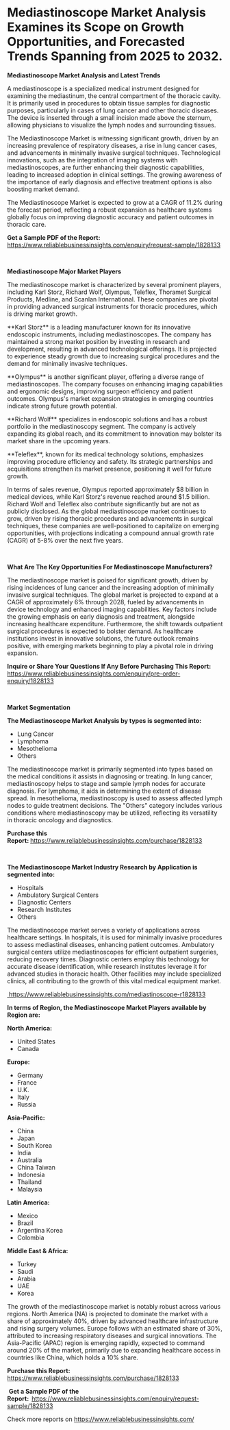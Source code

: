 <p><h1>Mediastinoscope Market Analysis Examines its Scope on Growth Opportunities, and Forecasted Trends Spanning from 2025 to 2032.</h1></p><p><strong>Mediastinoscope Market Analysis and Latest Trends</strong></p>
<p><p>A mediastinoscope is a specialized medical instrument designed for examining the mediastinum, the central compartment of the thoracic cavity. It is primarily used in procedures to obtain tissue samples for diagnostic purposes, particularly in cases of lung cancer and other thoracic diseases. The device is inserted through a small incision made above the sternum, allowing physicians to visualize the lymph nodes and surrounding tissues.</p><p>The Mediastinoscope Market is witnessing significant growth, driven by an increasing prevalence of respiratory diseases, a rise in lung cancer cases, and advancements in minimally invasive surgical techniques. Technological innovations, such as the integration of imaging systems with mediastinoscopes, are further enhancing their diagnostic capabilities, leading to increased adoption in clinical settings. The growing awareness of the importance of early diagnosis and effective treatment options is also boosting market demand. </p><p>The Mediastinoscope Market is expected to grow at a CAGR of 11.2% during the forecast period, reflecting a robust expansion as healthcare systems globally focus on improving diagnostic accuracy and patient outcomes in thoracic care.</p></p>
<p><strong>Get a Sample PDF of the Report:&nbsp;</strong> <a href="https://www.reliablebusinessinsights.com/enquiry/request-sample/1828133?utm_campaign=2735&utm_medium=2&utm_source=Github&utm_content=ia&utm_term=03032025&utm_id=mediastinoscope">https://www.reliablebusinessinsights.com/enquiry/request-sample/1828133</a></p>
<p>&nbsp;</p>
<p><strong>Mediastinoscope Major Market Players</strong></p>
<p><p>The mediastinoscope market is characterized by several prominent players, including Karl Storz, Richard Wolf, Olympus, Teleflex, Thoramet Surgical Products, Medline, and Scanlan International. These companies are pivotal in providing advanced surgical instruments for thoracic procedures, which is driving market growth.</p><p>**Karl Storz** is a leading manufacturer known for its innovative endoscopic instruments, including mediastinoscopes. The company has maintained a strong market position by investing in research and development, resulting in advanced technological offerings. It is projected to experience steady growth due to increasing surgical procedures and the demand for minimally invasive techniques.</p><p>**Olympus** is another significant player, offering a diverse range of mediastinoscopes. The company focuses on enhancing imaging capabilities and ergonomic designs, improving surgeon efficiency and patient outcomes. Olympus's market expansion strategies in emerging countries indicate strong future growth potential.</p><p>**Richard Wolf** specializes in endoscopic solutions and has a robust portfolio in the mediastinoscopy segment. The company is actively expanding its global reach, and its commitment to innovation may bolster its market share in the upcoming years.</p><p>**Teleflex**, known for its medical technology solutions, emphasizes improving procedure efficiency and safety. Its strategic partnerships and acquisitions strengthen its market presence, positioning it well for future growth.</p><p>In terms of sales revenue, Olympus reported approximately $8 billion in medical devices, while Karl Storz's revenue reached around $1.5 billion. Richard Wolf and Teleflex also contribute significantly but are not as publicly disclosed. As the global mediastinoscope market continues to grow, driven by rising thoracic procedures and advancements in surgical techniques, these companies are well-positioned to capitalize on emerging opportunities, with projections indicating a compound annual growth rate (CAGR) of 5-8% over the next five years.</p></p>
<p>&nbsp;</p>
<p><strong>What Are The Key Opportunities For Mediastinoscope Manufacturers?</strong></p>
<p><p>The mediastinoscope market is poised for significant growth, driven by rising incidences of lung cancer and the increasing adoption of minimally invasive surgical techniques. The global market is projected to expand at a CAGR of approximately 6% through 2028, fueled by advancements in device technology and enhanced imaging capabilities. Key factors include the growing emphasis on early diagnosis and treatment, alongside increasing healthcare expenditure. Furthermore, the shift towards outpatient surgical procedures is expected to bolster demand. As healthcare institutions invest in innovative solutions, the future outlook remains positive, with emerging markets beginning to play a pivotal role in driving expansion.</p></p>
<p><strong>Inquire or Share Your Questions If Any Before Purchasing This Report:</strong> <a href="https://www.reliablebusinessinsights.com/enquiry/pre-order-enquiry/1828133?utm_campaign=2735&utm_medium=2&utm_source=Github&utm_content=ia&utm_term=03032025&utm_id=mediastinoscope">https://www.reliablebusinessinsights.com/enquiry/pre-order-enquiry/1828133</a></p>
<p>&nbsp;</p>
<p><strong>Market Segmentation</strong></p>
<p><strong>The Mediastinoscope Market Analysis by types is segmented into:</strong></p>
<p><ul><li>Lung Cancer</li><li>Lymphoma</li><li>Mesothelioma</li><li>Others</li></ul></p>
<p><p>The mediastinoscope market is primarily segmented into types based on the medical conditions it assists in diagnosing or treating. In lung cancer, mediastinoscopy helps to stage and sample lymph nodes for accurate diagnosis. For lymphoma, it aids in determining the extent of disease spread. In mesothelioma, mediastinoscopy is used to assess affected lymph nodes to guide treatment decisions. The "Others" category includes various conditions where mediastinoscopy may be utilized, reflecting its versatility in thoracic oncology and diagnostics.</p></p>
<p><strong>Purchase this Report:&nbsp;</strong><a href="https://www.reliablebusinessinsights.com/purchase/1828133?utm_campaign=2735&utm_medium=2&utm_source=Github&utm_content=ia&utm_term=03032025&utm_id=mediastinoscope">https://www.reliablebusinessinsights.com/purchase/1828133</a></p>
<p>&nbsp;</p>
<p><strong>The Mediastinoscope Market Industry Research by Application is segmented into:</strong></p>
<p><ul><li>Hospitals</li><li>Ambulatory Surgical Centers</li><li>Diagnostic Centers</li><li>Research Institutes</li><li>Others</li></ul></p>
<p><p>The mediastinoscope market serves a variety of applications across healthcare settings. In hospitals, it is used for minimally invasive procedures to assess mediastinal diseases, enhancing patient outcomes. Ambulatory surgical centers utilize mediastinoscopes for efficient outpatient surgeries, reducing recovery times. Diagnostic centers employ this technology for accurate disease identification, while research institutes leverage it for advanced studies in thoracic health. Other facilities may include specialized clinics, all contributing to the growth of this vital medical equipment market.</p></p>
<p><a href="https://www.reliablebusinessinsights.com/mediastinoscope-r1828133?utm_campaign=2735&utm_medium=2&utm_source=Github&utm_content=ia&utm_term=03032025&utm_id=mediastinoscope">&nbsp;https://www.reliablebusinessinsights.com/mediastinoscope-r1828133</a></p>
<p><strong>In terms of Region, the Mediastinoscope Market Players available by Region are:</strong></p>
<p>
    <p> <strong> North America: </strong>
        <ul>
            <li>United States</li>
            <li>Canada</li>
        </ul>
        </p> 
    <p> <strong> Europe: </strong>
        <ul>
            <li>Germany</li>
            <li>France</li>
            <li>U.K.</li>
            <li>Italy</li>
            <li>Russia</li>
        </ul>
        </p> 
    <p> <strong> Asia-Pacific: </strong>
        <ul>
            <li>China</li>
            <li>Japan</li>
            <li>South Korea</li>
            <li>India</li>
            <li>Australia</li>
            <li>China Taiwan</li>
            <li>Indonesia</li>
            <li>Thailand</li>
            <li>Malaysia</li>
        </ul>
        </p> 
    <p> <strong> Latin America: </strong>
        <ul>
            <li>Mexico</li>
            <li>Brazil</li>
            <li>Argentina Korea</li>
            <li>Colombia</li>
        </ul>
        </p> 
    <p> <strong> Middle East & Africa: </strong>
        <ul>
            <li>Turkey</li>
            <li>Saudi</li>
            <li>Arabia</li>
            <li>UAE</li>
            <li>Korea</li>
        </ul>
    </p>
    </p>
<p><p>The growth of the mediastinoscope market is notably robust across various regions. North America (NA) is projected to dominate the market with a share of approximately 40%, driven by advanced healthcare infrastructure and rising surgery volumes. Europe follows with an estimated share of 30%, attributed to increasing respiratory diseases and surgical innovations. The Asia-Pacific (APAC) region is emerging rapidly, expected to command around 20% of the market, primarily due to expanding healthcare access in countries like China, which holds a 10% share.</p></p>
<p><strong>Purchase this Report: </strong><a href="https://www.reliablebusinessinsights.com/purchase/1828133?utm_campaign=2735&utm_medium=2&utm_source=Github&utm_content=ia&utm_term=03032025&utm_id=mediastinoscope">https://www.reliablebusinessinsights.com/purchase/1828133</a></p>
<p>&nbsp;<strong>Get a Sample PDF of the Report:&nbsp;&nbsp;</strong><a href="https://www.reliablebusinessinsights.com/enquiry/request-sample/1828133?utm_campaign=2735&utm_medium=2&utm_source=Github&utm_content=ia&utm_term=03032025&utm_id=mediastinoscope">https://www.reliablebusinessinsights.com/enquiry/request-sample/1828133</a></p>
<p><strong></strong></p>
<p>Check more reports on <a href="https://www.reliablebusinessinsights.com/?utm_campaign=2735&utm_medium=2&utm_source=Github&utm_content=ia&utm_term=03032025&utm_id=mediastinoscope">https://www.reliablebusinessinsights.com/</a></p>
